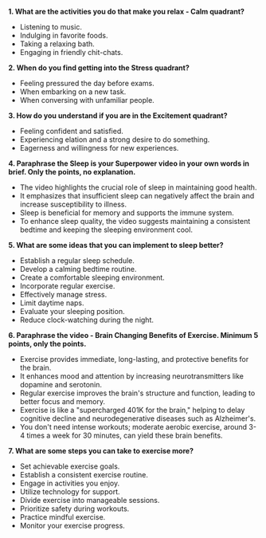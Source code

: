 **1. What are the activities you do that make you relax - Calm quadrant?**
- Listening to music.
- Indulging in favorite foods.
- Taking a relaxing bath.
- Engaging in friendly chit-chats.

**2. When do you find getting into the Stress quadrant?**
- Feeling pressured the day before exams.
- When embarking on a new task.
- When conversing with unfamiliar people.

**3. How do you understand if you are in the Excitement quadrant?**
- Feeling confident and satisfied.
- Experiencing elation and a strong desire to do something.
- Eagerness and willingness for new experiences.

**4. Paraphrase the Sleep is your Superpower video in your own words in brief. Only the points, no explanation.**
- The video highlights the crucial role of sleep in maintaining good health.
- It emphasizes that insufficient sleep can negatively affect the brain and increase susceptibility to illness.
- Sleep is beneficial for memory and supports the immune system.
- To enhance sleep quality, the video suggests maintaining a consistent bedtime and keeping the sleeping environment cool.

**5. What are some ideas that you can implement to sleep better?**
- Establish a regular sleep schedule.
- Develop a calming bedtime routine.
- Create a comfortable sleeping environment.
- Incorporate regular exercise.
- Effectively manage stress.
- Limit daytime naps.
- Evaluate your sleeping position.
- Reduce clock-watching during the night.

**6. Paraphrase the video - Brain Changing Benefits of Exercise. Minimum 5 points, only the points.**
- Exercise provides immediate, long-lasting, and protective benefits for the brain.
- It enhances mood and attention by increasing neurotransmitters like dopamine and serotonin.
- Regular exercise improves the brain's structure and function, leading to better focus and memory.
- Exercise is like a "supercharged 401K for the brain," helping to delay cognitive decline and neurodegenerative diseases such as Alzheimer's.
- You don't need intense workouts; moderate aerobic exercise, around 3-4 times a week for 30 minutes, can yield these brain benefits.

**7. What are some steps you can take to exercise more?**
- Set achievable exercise goals.
- Establish a consistent exercise routine.
- Engage in activities you enjoy.
- Utilize technology for support.
- Divide exercise into manageable sessions.
- Prioritize safety during workouts.
- Practice mindful exercise.
- Monitor your exercise progress.
